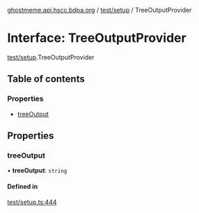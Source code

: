 [ghostmeme.api.hscc.bdpa.org](../README.md) / [test/setup](../modules/test_setup.md) / TreeOutputProvider

# Interface: TreeOutputProvider

[test/setup](../modules/test_setup.md).TreeOutputProvider

## Table of contents

### Properties

- [treeOutput](test_setup.TreeOutputProvider.md#treeoutput)

## Properties

### treeOutput

• **treeOutput**: `string`

#### Defined in

[test/setup.ts:444](https://github.com/nhscc/ghostmeme.api.hscc.bdpa.org/blob/40f330c/test/setup.ts#L444)
